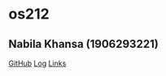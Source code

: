 # os212
Nabila Khansa (1906293221)<br>
---------------------------
[GitHub](https://github.com/kanziebub)
[Log](https://kanziebub/os212/blob/main/TXT/mylog.txt) 
[Links](https://kanziebub/os212/blob/main/LINKS)